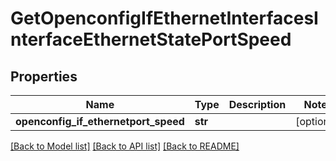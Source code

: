 # GetOpenconfigIfEthernetInterfacesInterfaceEthernetStatePortSpeed

## Properties
Name | Type | Description | Notes
------------ | ------------- | ------------- | -------------
**openconfig_if_ethernetport_speed** | **str** |  | [optional] 

[[Back to Model list]](../README.md#documentation-for-models) [[Back to API list]](../README.md#documentation-for-api-endpoints) [[Back to README]](../README.md)


